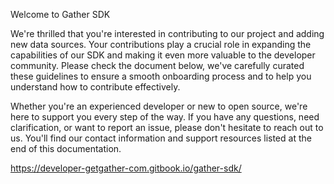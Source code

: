 Welcome to Gather SDK

We're thrilled that you're interested in contributing to our project and adding new data sources.
Your contributions play a crucial role in expanding the capabilities of our SDK and making it even more valuable to the developer community.
Please check the document below, we've carefully curated these guidelines to ensure a smooth onboarding process and to help you understand how to contribute effectively.

Whether you're an experienced developer or new to open source, we're here to support you every step of the way.
If you have any questions, need clarification, or want to report an issue, please don't hesitate to reach out to us.
You'll find our contact information and support resources listed at the end of this documentation.

https://developer-getgather-com.gitbook.io/gather-sdk/
